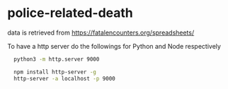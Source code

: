 # police-related-death

data is retrieved from https://fatalencounters.org/spreadsheets/

To have a http server do the followings for Python and Node respectively

```bash
  python3 -m http.server 9000
```

```bash
  npm install http-server -g
  http-server -a localhost -p 9000
```